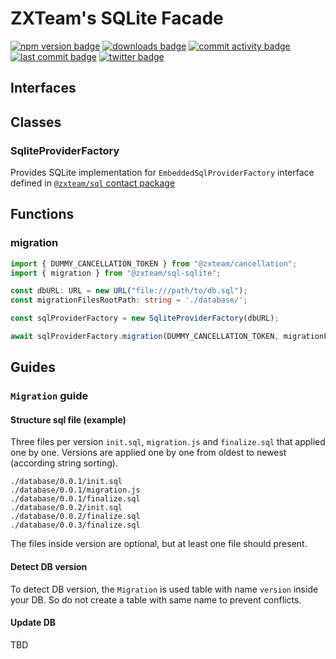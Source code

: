 # ZXTeam's SQLite Facade
[![npm version badge](https://img.shields.io/npm/v/@zxteam/sql-sqlite.svg)](https://www.npmjs.com/package/@zxteam/sql-sqlite)
[![downloads badge](https://img.shields.io/npm/dm/@zxteam/sql-sqlite.svg)](https://www.npmjs.org/package/@zxteam/sql-sqlite)
[![commit activity badge](https://img.shields.io/github/commit-activity/m/zxteamorg/node.sql-sqlite)](https://github.com/zxteamorg/node.sql-sqlite/pulse)
[![last commit badge](https://img.shields.io/github/last-commit/zxteamorg/node.sql-sqlite)](https://github.com/zxteamorg/node.sql-sqlite/graphs/commit-activity)
[![twitter badge](https://img.shields.io/twitter/follow/zxteamorg?style=social&logo=twitter)](https://twitter.com/zxteamorg)

## Interfaces

## Classes
### SqliteProviderFactory
Provides SQLite implementation for `EmbeddedSqlProviderFactory` interface defined in [`@zxteam/sql` contact package](https://github.com/zxteamorg/node.sql)

## Functions
### migration
```typescript
import { DUMMY_CANCELLATION_TOKEN } from "@zxteam/cancellation";
import { migration } from "@zxteam/sql-sqlite";

const dbURL: URL = new URL("file:///path/to/db.sql");
const migrationFilesRootPath: string = './database/';

const sqlProviderFactory = new SqliteProviderFactory(dbURL);

await sqlProviderFactory.migration(DUMMY_CANCELLATION_TOKEN, migrationFilesRootPath /*, targetVersion*/ ); // targetVersion is optional, if ommited, the migration update DB to latest version
```


## Guides

### `Migration` guide

#### Structure sql file (example)
Three files per version `init.sql`, `migration.js` and `finalize.sql` that applied one by one. Versions are applied one by one from oldest to newest (according string sorting).
```
./database/0.0.1/init.sql
./database/0.0.1/migration.js
./database/0.0.1/finalize.sql
./database/0.0.2/init.sql
./database/0.0.2/finalize.sql
./database/0.0.3/finalize.sql
```
The files inside version are optional, but at least one file should present.

#### Detect DB version
To detect DB version, the `Migration` is used table with name `version` inside your DB. So do not create a table with same name to prevent conflicts.

#### Update DB
TBD
